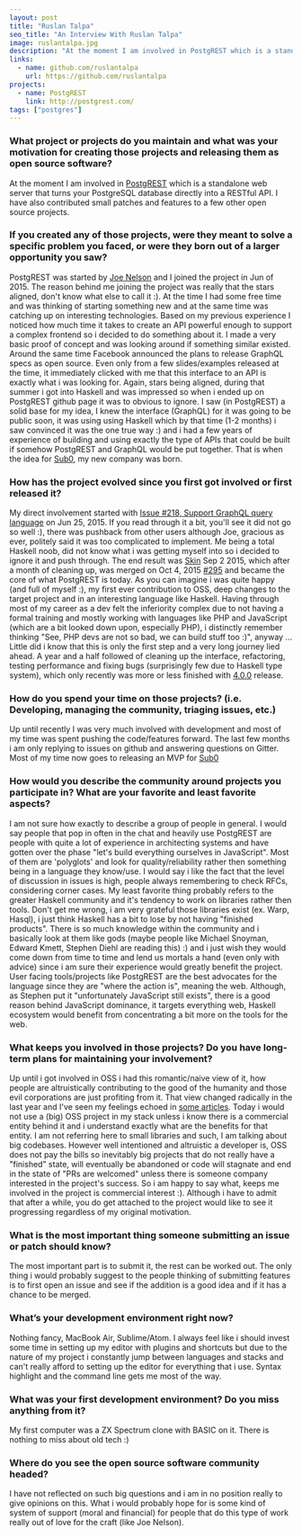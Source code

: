 ```yaml
---
layout: post
title: "Ruslan Talpa"
seo_title: "An Interview With Ruslan Talpa"
image: ruslantalpa.jpg
description: "At the moment I am involved in PostgREST which is a standalone web server that turns your PostgreSQL database directly into a RESTful API."
links:
  - name: github.com/ruslantalpa
    url: https://github.com/ruslantalpa
projects:
  - name: PostgREST
    link: http://postgrest.com/
tags: ["postgres"]
---
```


### What project or projects do you maintain and what was your motivation for creating those projects and releasing them as open source software?

At the moment I am involved in [PostgREST](http://postgrest.com/) which is a standalone web server that turns your PostgreSQL database directly into a RESTful API.
I have also contributed small patches and features to a few other open source projects.

### If you created any of those projects, were they meant to solve a specific problem you faced, or were they born out of a larger opportunity you saw?

PostgREST was started by [Joe Nelson](https://begriffs.com/) and I joined the project in Jun of 2015. The reason behind me joining the project was really that the stars aligned, don't know what else to call it :). At the time I had some free time and was thinking of starting something new and at the same time was catching up on interesting technologies. Based on my previous experience I noticed how much time it takes to create an API powerful enough to support a complex frontend so i decided to do something about it. I made a very basic proof of concept and was looking around if something similar existed. Around the same time Facebook announced the plans to release GraphQL specs as open source. Even only from a few slides/examples released at the time, it immediately clicked with me that this interface to an API is exactly what i was looking for. Again, stars being aligned, during that summer i got into Haskell and was impressed so when i ended up on PostgREST github page it was to obvious to ignore. I saw (in PostgREST) a solid base for my idea, I knew the interface (GraphQL) for it was going to be public soon, it was using using Haskell which by that time (1-2 months) i saw convinced it was the one true way :) and i had a few years of experience of building and using exactly the type of APIs that could be built if somehow PostgREST and GraphQL would be put together.  That is when the idea for [Sub0](http://grpahqlapi.com), my new company was born.

### How has the project evolved since you first got involved or first released it?

My direct involvement started with [Issue #218, Support GraphQL query language](https://github.com/begriffs/postgrest/issues/218) on Jun 25, 2015.
If you read through it a bit, you'll see it did not go so well :), there was pushback from other users although Joe, gracious as ever, politely said it was too complicated to implement. Me being a total Haskell noob, did not know what i was getting myself into so i decided to ignore it and push through. The end result was [Skin](https://github.com/ruslantalpa/skin) Sep 2 2015, which after a month of cleaning up, was merged on Oct 4, 2015 [#295](https://github.com/begriffs/postgrest/pull/295) and became the core of what PostgREST is today. As you can imagine i was quite happy (and full of myself :), my first ever contribution to OSS, deep changes to the target project and in an interesting language like Haskell. Having through most of my career as a dev felt the inferiority complex due to not having a formal training and mostly working with languages like PHP and JavaScript (which are a bit looked down upon, especially PHP), i distinctly remember thinking "See, PHP devs are not so bad, we can build stuff too :)", anyway ... Little did i know that this is only the first step and a very long journey lied ahead. A year and a half followed of cleaning up the interface, refactoring, testing performance and fixing bugs (surprisingly few due to Haskell type system), which only recently was more or less finished with [4.0.0](https://github.com/begriffs/postgrest/releases/tag/v0.4.0.0) release.

### How do you spend your time on those projects? (i.e. Developing, managing the community, triaging issues, etc.)

Up until recently I was very much involved with development and most of my time was spent pushing the code/features forward. The last few months i am only replying to issues on github and answering questions on Gitter. Most of my time now goes to releasing an MVP for [Sub0](http://grpahqlapi.com)

### How would you describe the community around projects you participate in? What are your favorite and least favorite aspects?

I am not sure how exactly to describe a group of people in general. I would say people that pop in often in the chat and heavily use PostgREST are people with quite a lot of experience in architecting systems and have gotten over the phase "let's build everything ourselves in JavaScript". Most of them are 'polyglots' and look for quality/reliability rather then something being in a language they know/use. I would say i like the fact that the level of discussion in issues is high, people always remembering to check RFCs, considering corner cases. My least favorite thing probably refers to the greater Haskell community and it's tendency to work on libraries rather then tools. Don't get me wrong, i am very grateful those libraries exist (ex. Warp, Hasql), i just think Haskell has a bit to lose by not having "finished products".  There is so much knowledge within the community and i basically look at them like gods (maybe people like Michael Snoyman, Edward Kmett, Stephen Diehl are reading this) :) and i just wish they would come down from time to time and lend us mortals a hand (even only with advice) since i am sure their experience would greatly benefit the project. User facing tools/projects like PostgREST are the best advocates for the language since they are "where the action is", meaning the web. Although, as Stephen put it "unfortunately JavaScript still exists", there is a good reason behind JavaScript dominance, it targets everything web, Haskell ecosystem would benefit from concentrating a bit more on the tools for the web.

### What keeps you involved in those projects? Do you have long-term plans for maintaining your involvement?

Up until i got involved in OSS i had this romantic/naive view of it, how people are altruistically contributing to the good of the humanity and those evil corporations are just profiting from it. That view changed radically in the last year and I've seen my feelings echoed in [some articles](https://www.zdziarski.com/blog/?p=5948). Today i would not use a (big) OSS project in my stack unless i know there is a commercial entity behind it and i understand exactly what are the benefits for that entity. I am not referring here to small libraries and such, I am talking about big codebases. However well intentioned and altruistic a developer is, OSS does not pay the bills so inevitably big projects that do not really have a "finished" state, will eventually be abandoned or code will stagnate and end in the state of "PRs are welcomed" unless there is someone company interested in the project's success. So i am happy to say what, keeps me involved in the project is commercial interest :). Although i have to admit that after a while, you do get attached to the project would like to see it progressing regardless of my original motivation.

### What is the most important thing someone submitting an issue or patch should know?

The most important part is to submit it, the rest can be worked out. The only thing i would probably suggest to the people thinking of submitting features is to first open an issue and see if the addition is a good idea and if it has a chance to be merged.

### What’s your development environment right now?

Nothing fancy, MacBook Air, Sublime/Atom. I always feel like i should invest some time in setting up my editor with plugins and shortcuts but due to the nature of my project i constantly jump between languages and stacks and can't really afford to setting up the editor for everything that i use. Syntax highlight and the command line gets me most of the way.

### What was your first development environment? Do you miss anything from it?

My first computer was a ZX Spectrum clone with BASIC on it. There is nothing to miss about old tech :)

### Where do you see the open source software community headed?

I have not reflected on such big questions and i am in no position really to give opinions on this. What i would probably hope for is some kind of system of support (moral and financial) for people that do this type of work really out of love for the craft (like Joe Nelson).  
